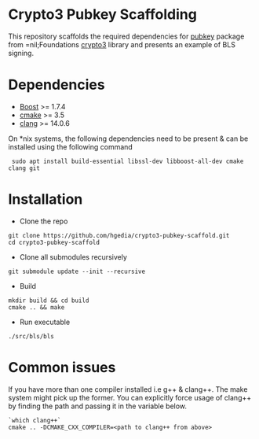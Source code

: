 # Crypto3 Pubkey Scaffolding

This repository scaffolds the required dependencies for [pubkey](https://github.com/NilFoundation/crypto3-pubkey/) package from 
=nil;Foundations [crypto3](https://github.com/NilFoundation/crypto3) library and presents an example of BLS signing. 

# Dependencies

- [Boost](https://www.boost.org/) >= 1.7.4
- [cmake](https://cmake.org/) >= 3.5
- [clang](https://clang.llvm.org/) >= 14.0.6

On *nix systems, the following dependencies need to be present & can be installed using the following command

```
 sudo apt install build-essential libssl-dev libboost-all-dev cmake clang git
```

# Installation 
- Clone the repo 
 ```
git clone https://github.com/hgedia/crypto3-pubkey-scaffold.git
cd crypto3-pubkey-scaffold
```

- Clone all submodules recursively
```
git submodule update --init --recursive
```

- Build 
``` 
mkdir build && cd build
cmake .. && make
```

- Run executable
``` 
./src/bls/bls
```

# Common issues
If you have more than one compiler installed i.e g++ & clang++. The make system might pick up the former. You can explicitly force usage of 
clang++ by finding the path and passing it in the variable below.

```
`which clang++`  
cmake .. -DCMAKE_CXX_COMPILER=<path to clang++ from above>
```
